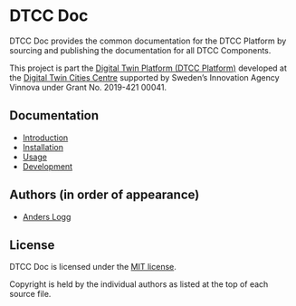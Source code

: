 # DTCC Doc

DTCC Doc provides the common documentation for the DTCC Platform by
sourcing and publishing the documentation for all DTCC Components.

This project is part the
[Digital Twin Platform (DTCC Platform)](https://gitlab.com/dtcc-platform)
developed at the
[Digital Twin Cities Centre](https://dtcc.chalmers.se/)
supported by Sweden’s Innovation Agency Vinnova under Grant No. 2019-421 00041.

## Documentation

* [Introduction](./doc/introduction.md)
* [Installation](./doc/installation.md)
* [Usage](./doc/usage.md)
* [Development](./doc/development.md)

## Authors (in order of appearance)

* [Anders Logg](http://anders.logg.org)

## License

DTCC Doc is licensed under the
[MIT license](https://opensource.org/licenses/MIT).

Copyright is held by the individual authors as listed at the top of
each source file.
